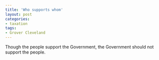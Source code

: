 ```yaml
---
title: 'Who supports whom'
layout: post
categories:
- taxation
tags:
- Grover Cleveland
---
```


Though the people support the Government, the Government should not support the people.